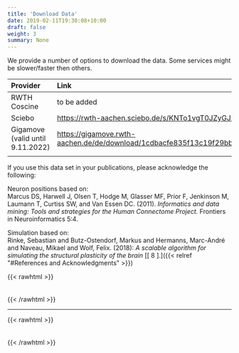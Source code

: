 ```yaml
---
title: 'Download Data'
date: 2019-02-11T19:30:08+10:00
draft: false
weight: 3
summary: None  
---
```


We provide a number of options to download the data.
Some services might be slower/faster then others.

| Provider | Link |
| :--   | :-- |
| RWTH Coscine  | to be added |
| Sciebo  | https://rwth-aachen.sciebo.de/s/KNTo1vgT0JZyGJx |
| Gigamove (valid until 9.11.2022)  | https://gigamove.rwth-aachen.de/de/download/1cdbacfe835f13c19f29bb3724e74255 |
| | |

If you use this data set in your publications, please acknowledge the following:

Neuron positions based on:  
Marcus DS, Harwell J, Olsen T, Hodge M, Glasser MF, Prior F, Jenkinson M, Laumann T, Curtiss SW, and Van Essen DC. (2011). *Informatics and data mining: Tools and strategies for the Human Connectome Project.* Frontiers in Neuroinformatics 5:4.  

Simulation based on:  
Rinke, Sebastian and Butz-Ostendorf, Markus and Hermanns, Marc-André and Naveau, Mikael and Wolf, Felix. (2018): *A scalable algorithm for simulating the structural plasticity of the brain* [\[ 8 \].]({{< relref "#References and Acknowledgments" >}})


{{< rawhtml >}}
<div style="height:  20px"></div>
{{< /rawhtml >}} 

----------   

{{< rawhtml >}}
<div style="height:  20px"></div>
{{< /rawhtml >}}